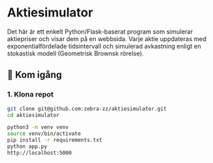 # Aktiesimulator

Det här är ett enkelt Python/Flask-baserat program som simulerar aktiepriser och visar dem på en webbsida. Varje aktie uppdateras med exponentialfördelade tidsintervall och simulerad avkastning enligt en stokastisk modell (Geometrisk Brownsk rörelse).

## 🏁 Kom igång

### 1. Klona repot
```bash
git clone git@github.com:zebra-zz/aktiesimulator.git
cd aktiesimulator

python3 -m venv venv
source venv/bin/activate
pip install -r requirements.txt
python app.py
http://localhost:5000

